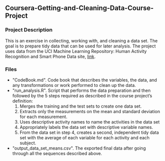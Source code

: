 ## Coursera-Getting-and-Cleaning-Data-Course-Project

### Project Description
This is an exercise in collecting, working with, and cleaning a data set. The goal is to prepare tidy data that can be used for later analysis. The project uses data from the UCI Machine Learning Repository: Human Activity Recognition and Smart Phone Data site, [link](http://archive.ics.uci.edu/ml/datasets/Human+Activity+Recognition+Using+Smartphones).

### Files
* "CodeBook.md". Code book that describes the variables, the data, and any transformations or work performed to clean up the data.
* "run_analysis.R". Script that performs the data preparation and then followed by the 5 steps required as described in the course project’s definition:
  1. Merges the training and the test sets to create one data set.
  2. Extracts only the measurements on the mean and standard deviation for each measurement.
  3. Uses descriptive activity names to name the activities in the data set
  4. Appropriately labels the data set with descriptive variable names.
  5. From the data set in step 4, creates a second, independent tidy data set with the average of each variable for each activity and each subject.
* "output_data_set_means.csv". The exported final data after going through all the sequences described above.
